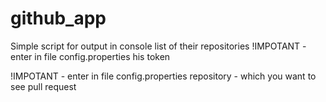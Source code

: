 # github_app
Simple script for output in console list of their repositories
!IMPOTANT - enter in file config.properties his token

!IMPOTANT - enter in file config.properties repository - which you want to see pull request
